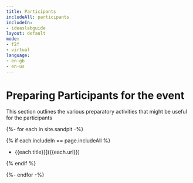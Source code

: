 ```yaml
---
title: Participants
includeAll: participants
includeIn:
- ideaslabguide
layout: default
mode:
- f2f
- virtual
language:
- en-gb
- en-us
---
```

# Preparing Participants for the event

This section outlines the various preparatory activities that might be useful for the participants

{%- for each in site.sandpit -%}

{% if each.includeIn == page.includeAll %}

* {{each.title}}]({{each.url}})

{% endif %}

{%- endfor -%}